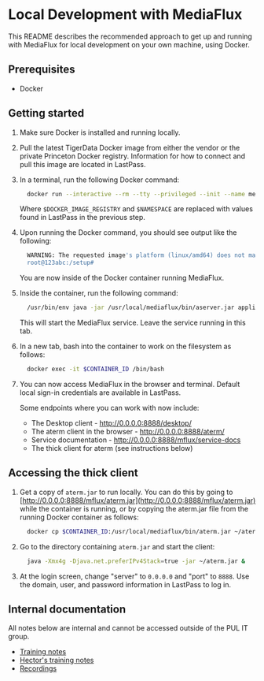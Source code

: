# Local Development with MediaFlux

This README describes the recommended approach to get up and running with MediaFlux for local development on your own machine, using Docker.

## Prerequisites

* Docker 

## Getting started

1. Make sure Docker is installed and running locally.
1. Pull the latest TigerData Docker image from either the vendor or the private Princeton Docker registry.  Information for how to connect and pull this image are located in LastPass.
1. In a terminal, run the following Docker command:
    ```bash 
      docker run --interactive --rm --tty --privileged --init --name mediaflux --publish 0.0.0.0:8888:8888 $DOCKER_IMAGE_REGISTRY/$NAMESPACE/developer-image:latest /bin/bash
    ```
    Where `$DOCKER_IMAGE_REGISTRY` and `$NAMESPACE` are replaced with values found in LastPass in the previous step.
1. Upon running the Docker command, you should see output like the following:
   ```bash 
     WARNING: The requested image's platform (linux/amd64) does not match the detected host platform (linux/arm64/v8) and no specific platform was requested
     root@123abc:/setup#
   ```
   You are now inside of the Docker container running MediaFlux.
1. Inside the container, run the following command:
   ```bash 
     /usr/bin/env java -jar /usr/local/mediaflux/bin/aserver.jar application.home=/usr/local/mediaflux nogui
   ```
   This will start the MediaFlux service.  Leave the service running in this tab.

1. In a new tab, bash into the container to work on the filesystem as follows:
   ```bash
     docker exec -it $CONTAINER_ID /bin/bash
   ```

1. You can now access MediaFlux in the browser and terminal.  Default local sign-in credentials are available in LastPass.

   Some endpoints where you can work with now include:
     * The Desktop client - http://0.0.0.0:8888/desktop/
     * The aterm client in the browser - http://0.0.0.0:8888/aterm/ 
     * Service documentation - http://0.0.0.0:8888/mflux/service-docs 
     * The thick client for aterm (see instructions below)

## Accessing the thick client

1. Get a copy of `aterm.jar` to run locally.  You can do this by going to [http://0.0.0.0:8888/mflux/aterm.jar](http://0.0.0.0:8888/mflux/aterm.jar) while the container is running, or by copying the aterm.jar file from the running Docker container as follows:
   ```bash 
     docker cp $CONTAINER_ID:/usr/local/mediaflux/bin/aterm.jar ~/aterm.jar
   ```
1. Go to the directory containing `aterm.jar` and start the client:
   ```bash 
     java -Xmx4g -Djava.net.preferIPv4Stack=true -jar ~/aterm.jar &
   ```
1. At the login screen, change "server" to `0.0.0.0` and "port" to `8888`.  Use the domain, user, and password information in LastPass to log in.

## Internal documentation

All notes below are internal and cannot be accessed outside of the PUL IT group.

* [Training notes](https://drive.google.com/drive/folders/1kG6oJBnGqOUdM2cHKPxCOC9fBmAJ7iDo)
* [Hector's training notes](https://drive.google.com/drive/folders/1HGPp43OcGikdZmr3Wd4tgdpY6m1y_PCx)
* [Recordings](https://drive.google.com/drive/folders/19EGm7s7UxOMCCdRRXSscUIkya_gF9Zgs)